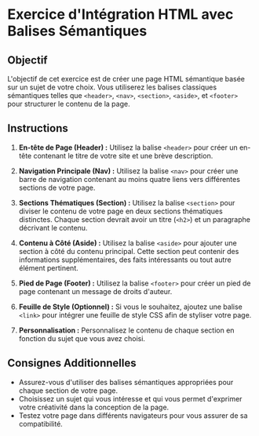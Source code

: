 # Exercice d'Intégration HTML avec Balises Sémantiques

## Objectif

L'objectif de cet exercice est de créer une page HTML sémantique basée sur un sujet de votre choix. Vous utiliserez les balises classiques sémantiques telles que `<header>`, `<nav>`, `<section>`, `<aside>`, et `<footer>` pour structurer le contenu de la page.

## Instructions

1. **En-tête de Page (Header) :** Utilisez la balise `<header>` pour créer un en-tête contenant le titre de votre site et une brève description.

2. **Navigation Principale (Nav) :** Utilisez la balise `<nav>` pour créer une barre de navigation contenant au moins quatre liens vers différentes sections de votre page.

3. **Sections Thématiques (Section) :** Utilisez la balise `<section>` pour diviser le contenu de votre page en deux sections thématiques distinctes. Chaque section devrait avoir un titre (`<h2>`) et un paragraphe décrivant le contenu.

4. **Contenu à Côté (Aside) :** Utilisez la balise `<aside>` pour ajouter une section à côté du contenu principal. Cette section peut contenir des informations supplémentaires, des faits intéressants ou tout autre élément pertinent.

5. **Pied de Page (Footer) :** Utilisez la balise `<footer>` pour créer un pied de page contenant un message de droits d'auteur.

6. **Feuille de Style (Optionnel) :** Si vous le souhaitez, ajoutez une balise `<link>` pour intégrer une feuille de style CSS afin de styliser votre page.

7. **Personnalisation :** Personnalisez le contenu de chaque section en fonction du sujet que vous avez choisi.

## Consignes Additionnelles

- Assurez-vous d'utiliser des balises sémantiques appropriées pour chaque section de votre page.
- Choisissez un sujet qui vous intéresse et qui vous permet d'exprimer votre créativité dans la conception de la page.
- Testez votre page dans différents navigateurs pour vous assurer de sa compatibilité.